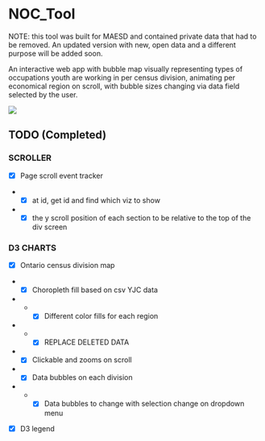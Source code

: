 # NOC_Tool

NOTE: this tool was built for MAESD and contained private data that had to be removed. An updated version with new, open data and a different purpose will be added soon. 

An interactive web app with bubble map visually representing types of occupations youth are working in per census division, animating per economical region on scroll, with bubble sizes changing via data field selected by the user. 

![](ezgif.com-gif-maker.gif)


## TODO (Completed)

### SCROLLER
- [x] Page scroll event tracker
- - [x] at id, get id and find which viz to show
- - [x] the y scroll position of each section to be relative to the top
        of the div screen
### D3 CHARTS
- [x] Ontario census division map
- - [x] Choropleth fill based on csv YJC data
- - - [x] Different color fills for each region
- - - [x] REPLACE DELETED DATA
- - [x] Clickable and zooms on scroll
- - [x] Data bubbles on each division
- - - [x] Data bubbles to change with selection change on dropdown menu
- [x] D3 legend 
